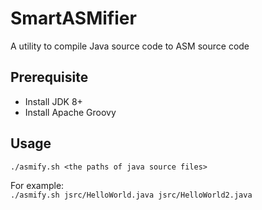 # SmartASMifier
A utility to compile Java source code to ASM source code

## Prerequisite
* Install JDK 8+
* Install Apache Groovy

## Usage
```./asmify.sh <the paths of java source files>```

For example:  
```./asmify.sh jsrc/HelloWorld.java jsrc/HelloWorld2.java```
